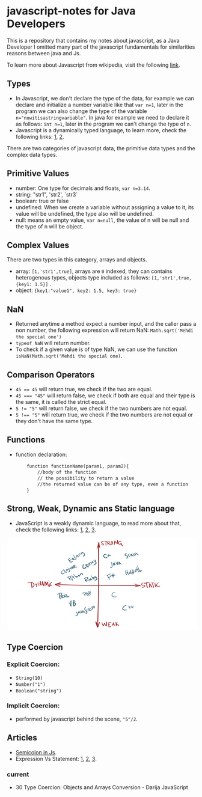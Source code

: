 # javascript-notes for Java Developers
This is a repository that contains my notes about javascript, as a Java Developer I omitted many part of the javascript fundamentals for similarities reasons between java and Js. 

To learn more about Javascript from wikipedia, visit the following [link](https://en.wikipedia.org/wiki/JavaScript#Weakly_typed).

## Types
- In Javascript, we don't declare the type of the data, for example we can declare and initialize a number variable like that `var n=1`, later in the program we can also change the type of the variable `n="nowitisastringvariable"`. In java for example we need to declare it as follows: `int n=1`, later in the program we can't change the type of `n`.
- Javascript is a dynamically typed language, to learn more, check the following links: [1](https://stackoverflow.com/questions/1517582/what-is-the-difference-between-statically-typed-and-dynamically-typed-languages), [2](https://android.jlelse.eu/magic-lies-here-statically-typed-vs-dynamically-typed-languages-d151c7f95e2b).

There are two categories of javascript data, the primitive data types and the complex data types. 

## Primitive Values 
- number: One type for decimals and floats, `var n=3.14`.
- string: "str1", 'str2', \`str3\`
- boolean: true or false
- undefined: When we create a variable without assigning a value to it, its value will be undefined, the type also will be undefined.
- null: means an empty value, `var n=null`, the value of n will be null and the  type of n will be object.

## Complex Values 
There are two types in this category, arrays and objects.
- array: `[1,'str1',true]`, arrays are `0` indexed, they can contains heterogenous types, objects type included as follows: `[1,'str1',true, {key1: 1.5}]` .
- object: `{key1:"value1", key2: 1.5, key3: true}`

## NaN
- Returned anytime a method expect a number input, and the caller pass a non number, the following expression will return NaN: `Math.sqrt('Mehdi the special one')`
- `typeof NaN` will return number.
- To check if a given value is of type NaN, we can use the function `isNaN(Math.sqrt('Mehdi the special one)`.


## Comparison Operators
- `45 == 45` will return true, we check if the two are equal.
- `45 === "45"` will return false, we check if both are equal and their type is the same, it is called the strict equal.
- `5 != "5"` will return false, we check if the two numbers are not equal.
- `5 !== "5"` will return true, we check if the two numbers are not equal or they don't have the same type.

## Functions
- function declaration:
    ```
        function functionName(param1, param2){
            //body of the function
            // the possibility to return a value
            //the returned value can be of any type, even a function
        }
    ```

## Strong, Weak, Dynamic ans Static language
- JavaScript is a weakly dynamic language, to read more about that, check the following links: [1](https://android.jlelse.eu/magic-lies-here-statically-typed-vs-dynamically-typed-languages-d151c7f95e2b), [2](https://en.wikipedia.org/wiki/Strong_and_weak_typing), [3](https://www.i-programmer.info/programming/theory/1469-type-systems-demystified-part2-weak-vs-strong.html).

<img src="resources/languageTypes.png">

## Type Coercion
### Explicit Coercion: 
- `String(10)`
- `Number("1")`
- `Boolean("string")`

### Implicit Coercion: 
- performed by javascript behind the scene, `"5"/2`.

## Articles
- [Semicolon in Js](https://flaviocopes.com/javascript-automatic-semicolon-insertion/).
- Expression Vs Statement: [1](https://stackoverflow.com/questions/12703214/javascript-difference-between-a-statement-and-an-expression#:~:text=%E2%80%9CWherever%20JavaScript%20expects%20a%20statement,the%20argument%20of%20a%20function.%E2%80%9D), [2](https://medium.com/launch-school/javascript-expressions-and-statements-4d32ac9c0e74), [3](https://2ality.com/2012/09/expressions-vs-statements.html).


### current 
- 30 Type Coercion: Objects and Arrays Conversion - Darija JavaScript